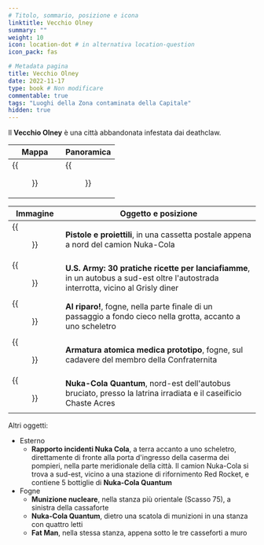 ```yaml
---
# Titolo, sommario, posizione e icona
linktitle: Vecchio Olney
summary: ""
weight: 10
icon: location-dot # in alternativa location-question
icon_pack: fas

# Metadata pagina
title: Vecchio Olney
date: 2022-11-17
type: book # Non modificare
commentable: true
tags: "Luoghi della Zona contaminata della Capitale"
hidden: true
---
```



<div class="fo3">


Il **Vecchio Olney** è una città abbandonata infestata dai deathclaw.

| Mappa                                | Panoramica                        |
| ------------------------------------ | --------------------------------- |
| {{<figure src="fo3/OldOlney_loc.webp">}} | {{<figure src="fo3/Old_Olney.webp">}} |

| Immagine                                                 | Oggetto e posizione                                                                                                                |
| -------------------------------------------------------- | ---------------------------------------------------------------------------------------------------------------------------------- |
| {{<figure src="fo3/Guns_and_Bullets_Chaste_Acres.jpg">}}     | **Pistole e proiettili**, in una cassetta postale appena a nord del camion Nuka-Cola                                               |
| {{<figure src="fo3/US_Army_HFR_Grisly_Diner.jpg">}}          | **U.S. Army: 30 pratiche ricette per lanciafiamme**, in un autobus a sud-est oltre l'autostrada interrotta, vicino al Grisly diner |
| {{<figure src="fo3/Old_Olney_-_Duck_and_Cover.webp">}}       | **Al riparo!**, fogne, nella parte finale di un passaggio a fondo cieco nella grotta, accanto a uno scheletro                      |
| {{<figure src="fo3/Old_Olney_-_Power_Armor_Location.webp">}} | **Armatura atomica medica prototipo**, fogne, sul cadavere del membro della Confraternita                                          |
| {{<figure src="fo3/Old_Olney_NukaCola_truck.webp">}}         | **Nuka-Cola Quantum**, nord-est dell'autobus bruciato, presso la latrina irradiata e il caseificio Chaste Acres                    |

Altri oggetti:
- Esterno
	- **Rapporto incidenti Nuka Cola**, a terra accanto a uno scheletro, direttamente di fronte alla porta d'ingresso della caserma dei pompieri, nella parte meridionale della città. Il camion Nuka-Cola si trova a sud-est, vicino a una stazione di rifornimento Red Rocket, e contiene 5 bottiglie di **Nuka-Cola Quantum**
- Fogne
	- **Munizione nucleare**, nella stanza più orientale (Scasso 75), a sinistra della cassaforte
	- **Nuka-Cola Quantum**, dietro una scatola di munizioni in una stanza con quattro letti
	- **Fat Man**, nella stessa stanza, appena sotto le tre casseforti a muro

</div>
